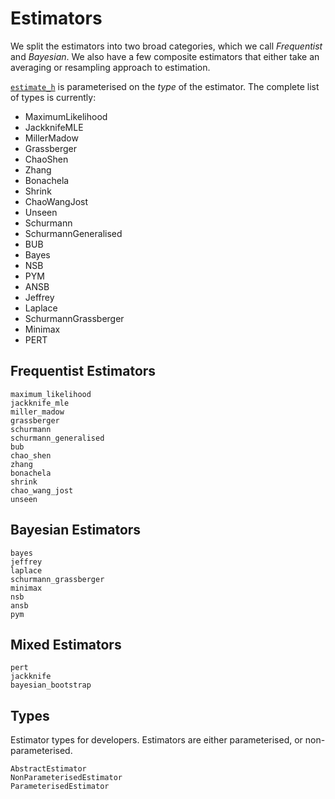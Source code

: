 # Estimators

We split the estimators into two broad categories, which we call _Frequentist_ and _Bayesian_. We also
have a few composite estimators that either take an averaging or resampling approach to estimation.

[`estimate_h`](@ref) is parameterised on the _type_ of the estimator. The complete list of types is currently:

- MaximumLikelihood
- JackknifeMLE
- MillerMadow
- Grassberger
- ChaoShen
- Zhang
- Bonachela
- Shrink
- ChaoWangJost
- Unseen
- Schurmann
- SchurmannGeneralised
- BUB
- Bayes
- NSB
- PYM
- ANSB
- Jeffrey
- Laplace
- SchurmannGrassberger
- Minimax
- PERT

## Frequentist Estimators

```@docs
maximum_likelihood
jackknife_mle
miller_madow
grassberger
schurmann
schurmann_generalised
bub
chao_shen
zhang
bonachela
shrink
chao_wang_jost
unseen
```

## Bayesian Estimators

```@docs
bayes
jeffrey
laplace
schurmann_grassberger
minimax
nsb
ansb
pym
```

## Mixed Estimators

```@docs
pert
jackknife
bayesian_bootstrap
```

## Types

Estimator types for developers. Estimators are either parameterised, or non-parameterised.

```@docs
AbstractEstimator
NonParameterisedEstimator
ParameterisedEstimator
```
